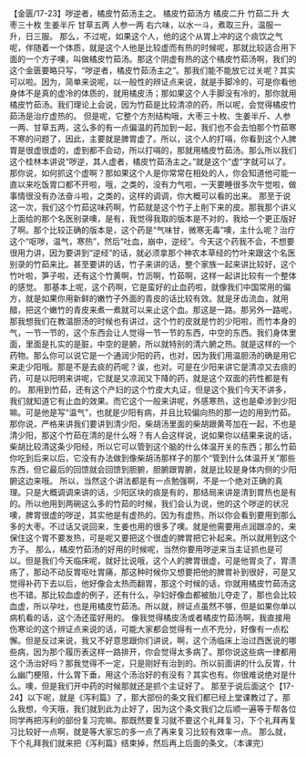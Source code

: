 【金匮/17-23】哕逆者，橘皮竹茹汤主之。
橘皮竹茹汤方
橘皮二升  竹茹二升  大枣三十枚  生姜半斤  甘草五两  人参一两
右六味，以水一斗，煮取三升，温服一升，日三服。
那么，不过呢，如果这个人，他的这个从胃上冲的这个痰饮之气呢，伴随着一个体质，就是这个人他是比较虚而有热的时候呢，那就比较适合用下面的一个方子噢，叫做橘皮竹茹汤。那这个阴虚有热的这个橘皮竹茹汤啊，我们的这个金匮要略只写，“哕逆者，橘皮竹茹汤主之”。那我们能不能放它过关呢？其实可以啦。因为，简单来说呢，以一般性的辨证点来说，就是手脚冷的，可是你看他身体不是真的虚冷的体质的，就用橘皮汤；那如果这个人手脚没有冷的，那你就用橘皮竹茹汤。我们理论上会说，因为竹茹是比较清凉的药，所以呢，会觉得橘皮竹茹汤是治疗虚热的。
但是呢，它整个方剂结构哦，大枣三十枚、生姜半斤、人参一两、甘草五两，这么多的有一点偏温的药加到一起，我们也不会去怕那个竹茹寒不寒的问题了，因此，主要就是脾胃虚了。所以，这个人的打嗝，你看到这个人脾胃是很虚很虚的，虚到都不会动，所以打嗝的，那就用橘皮竹茹汤。那么所以我们这个桂林本讲说“哕逆，其人虚者，橘皮竹茹汤主之。”就是这个“虚”字就可以了。那你说，如何抓这个虚啊？那如果这个人是你常常在相处的人，你会知道他可能一直以来吃饭胃口都不开啦，哦，之类的，没有力气啦，一天要睡很多次午觉啦，做事情很没有办法奋斗啦，之类的，这样的调调，你大概可以看的出来。
那至于说这一次，我们这个竹茹这味药啊，竹茹就是这个竹子上削下来的皮。那我那个讲义上面给的那个名医别录噢，是有，我觉得我取的版本是不对的，我给一个更正版好了啊。那个比较正确的版本是，这个药是“气味甘，微寒无毒”噢，主什么呢？治疗这个“呕哕，温气，寒热”，然后“吐血，崩中，逆经”。今天这个药我不会，不想要很用力讲，因为要讲到“逆经”的话，就必须拿那个神农本草经的竹叶来跟这个名医别录的竹茹来比。甚至要讲的话，竹子来讲的话，整个家族一起来讲比较好，这个竹叶啦，笋子啦，还有这个竹黄啊，竹沥啊，竹茹啊，这样一起讲比较有一个整体的感觉。
那基本上呢，这个药啊，它是蛮好的止血药啦，就像我们中国常用的偏方，就是如果你用新鲜的嫩竹子外面的青皮的话比较有效。就是牙齿流血，就用醋，把这个嫩竹的青皮来煮一煮就可以来止这个血。那这是一路。那另外一路呢，那我想我们在教温胆汤的时候也有讲过，这个竹的皮就是竹的少阳啦，而竹本身的气，一节一节的，这个东西会让人觉得一节一节的东西，中空的东西。我们身体里面，里面是扎实的是脏，中空的是腑，所以就特别的清六腑之热。就是这样的一个药物。那么你可以说它是一个通润少阳的药，也对，因为我们用温胆汤的确是用它来走少阳哦。那是不是去痰的药呢？诶，也对。可是在少阳来讲它是清凉又去痰的药，可是以阳明来讲呢，它就是又凉润又下降的药，就是这个双面的药性都是有的。
那用到竹茹，还有这个产妇的这个竹皮大丸证，但是这个我们今天不讲多，我们就知道它有止血的效果。而它这个一般来讲呢，外感寒热，这也是牵涉到少阳嘛。可是他是写“温气”，也就是少阳有病，并且比较偏向热的那一边的用到竹茹。那你说，严格来讲我们要讲到清少阳，柴胡汤里面的柴胡跟黄芩加在一起，不也是清少阳，那这个竹茹在清的是什么呀？有人会这样说，说如果你以结果来说的话，柴胡比较清这条少阳经，所以它可以管到这个脑的什么体温开关的东西；那么竹茹你吃到后来以后，它没有办法做到像柴胡汤那样子的那个“管到什么体温开关”那些东西，但它最后的回馈就会回馈到胆腑，胆腑跟胃腑，就是比较是身体内侧的少阳腑这边来哦。
所以，当然这个讲法都是有一点勉强啊，不是一个绝对正确的真理。只是大概调调来讲的话，少阳区块的痰是有的，那结局来讲是清到胃热也是有的。所以他用到两碗这么多的竹茹的时候，我们会认为说，他的这个哕逆的状况噢，脾胃很虚的哕逆，其实他是有虚热的。因为有虚热，所以你会看到要用到那么多的大枣。不过话又说回来，生姜也用的很多了噢。就是他需要用点润跟凉的，来保住这个胃不要发热，可是呢又要把这个很虚的脾胃把它补起来。所以就用到这个方子。
那么，橘皮竹茹汤的好用的时候呢，当然你要用哕逆来当主证抓也是可以。但是我们今天临床呢，就好比说哦，这个人的脾胃很虚，可是他胃炎了，胃溃疡了，那动不动反胃呕吐胃痛，那这种时候你又想要把他的脾胃补到很好，可是又觉得补药下去以后，他好像会太热而翻胃，那这个时候的话，你就用橘皮竹茹汤这也不错。那比较血虚的例子，还有什么，孕妇好像血都被胎儿夺走了，那也会比较血虚，所以孕吐，也是用橘皮竹茹汤。所以就，辨证点虽然不够，但是如果你单以病机看的话，这个汤还蛮好用的。
像我觉得橘皮汤或者橘皮竹茹汤啊，我直接用伤寒论的这个辨证点来说的话，可能大家都会觉得有一点不充分，好像有一点松懈。但是反过来说，我又不好意思跟你们讲说，啊，这个汤临床上治过西医说的哪些病，因为那个履历表这样一路排开，你会觉得太多病了。那你说这些病一律都用这个汤治好吗？那我觉得不一定，只是刚好有治到的。所以前面讲的什么反胃，什么幽门梗阻，什么胃下垂，用这个汤治好的有没有？其实也有。你很难说绝对是什么。噢，但是我们开中药的时候那就还是抓个主证好了。
那至于说后面这个【17-24】以下呢，就是《泻利篇》了，那大部份的条文我们都已经上堂课教过了。那么我想，今天哦，我们就到此为止好了，因为这个条文我们之后顺一遍等于帮各位同学再把泻利的部份复习完嘛。那既然要复习就不要这个礼拜复习，下个礼拜再复习比较好一点啊，就是等大家忘的多一点了再来复习比较有效率一点。
那么就，下个礼拜我们就来把《泻利篇》结束掉，然后再上后面的条文。（本课完）
